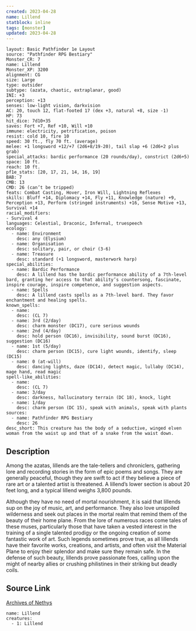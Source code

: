 ```yaml
---
created: 2023-04-28
name: Lillend
statblock: inline
tags: [monster]
updated: 2023-04-28
---
```

```statblock
layout: Basic Pathfinder 1e Layout
source: "Pathfinder RPG Bestiary"
Monster_CR: 7
name: Lillend
Monster_XP: 3200
alignment: CG
size: Large
type: outsider
subtype: (azata, chaotic, extraplanar, good)
INI: +3
perception: +13
senses: low-light vision, darkvision
AC: 20, touch 12, flat-footed 17 (dex +3, natural +8, size -1)
HP: 73
hit_dice: 7d10+35
saves: Fort +7, Ref +10, Will +10
immune: electricity, petrification, poison
resist: cold 10, fire 10
speed: 30 ft., fly 70 ft. (average)
melee: +1 longsword +12/+7 (2d6+8/19-20), tail slap +6 (2d6+2 plus grab)
special_attacks: bardic performance (20 rounds/day), constrict (2d6+5)
space: 10 ft.
reach: 10 ft.
pf1e_stats: [20, 17, 21, 14, 16, 19]
BAB: 7
CMB: 13
CMD: 26 (can’t be tripped)
feats: Combat Casting, Hover, Iron Will, Lightning Reflexes
skills: Bluff +14, Diplomacy +14, Fly +11, Knowledge (nature) +9, Perception +13, Perform (stringed instruments) +16, Sense Motive +13, Survival +14
racial_modifiers:
- Survival 4
languages: Celestial, Draconic, Infernal, truespeech
ecology:
  - name: Environment
    desc: any (Elysium)
  - name: Organisation
    desc: solitary, pair, or choir (3-6)
  - name: Treasure
    desc: standard (+1 longsword, masterwork harp)
special_abilities:
  - name: Bardic Performance
    desc: A lillend has the bardic performance ability of a 7th-level bard, granting her access to that ability’s countersong, fascinate, inspire courage, inspire competence, and suggestion aspects.
  - name: Spells
    desc: A lillend casts spells as a 7th-level bard. They favor enchantment and healing spells.
known_spells:
  - name:
    desc: (CL 7)
  - name: 3rd (2/day)
    desc: charm monster (DC17), cure serious wounds
  - name: 2nd (4/day)
    desc: hold person (DC16), invisibility, sound burst (DC16), suggestion (DC16)
  - name: 1st (5/day)
    desc: charm person (DC15), cure light wounds, identify, sleep (DC15)
  - name: 0 (at-will)
    desc: dancing lights, daze (DC14), detect magic, lullaby (DC14), mage hand, read magic
spell-like_abilities:
  - name:
    desc: (CL 7)
  - name: 3/day
    desc: darkness, hallucinatory terrain (DC 18), knock, light
  - name: 1/day
    desc: charm person (DC 15), speak with animals, speak with plants
sources:
  - name: Pathfinder RPG Bestiary
    desc: 26
desc_short: This creature has the body of a seductive, winged elven woman from the waist up and that of a snake from the waist down.
```
## Description
Among the azatas, lillends are the tale-tellers and chroniclers, gathering lore and recording stories in the form of epic poems and songs. They are generally peaceful, though they are swift to act if they believe a piece of rare art or a talented artist is threatened. A lillend’s lower section is about 20 feet long, and a typical lillend weighs 3,800 pounds.

Although they have no need of mortal nourishment, it is said that lillends sup on the joy of music, art, and performance. They also love unspoiled wilderness and seek out places in the mortal realm that remind them of the beauty of their home plane. From the lore of numerous races come tales of these muses, particularly those that have taken a vested interest in the training of a single talented prodigy or the ongoing creation of some fantastic work of art. Such legends sometimes prove true, as all lillends have their favorite works, creations, and artists, and often visit the Material Plane to enjoy their splendor and make sure they remain safe. In the defense of such beauty, lillends prove passionate foes, calling upon the might of nearby allies or crushing philistines in their striking but deadly coils.
## Source Link
[Archives of Nethys](https://aonprd.com/MonsterDisplay.aspx?ItemName=Lillend)
```encounter-table
name: Lillend
creatures:
  - 1: Lillend
```
